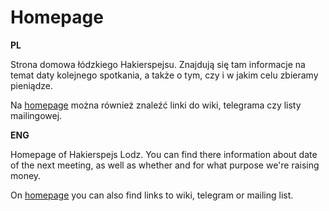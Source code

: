 # Homepage

**PL**

Strona domowa łódzkiego Hakierspejsu. Znajdują się tam informacje na temat daty kolejnego spotkania,
a także o tym, czy i w jakim celu zbieramy pieniądze.

Na [homepage](https://lodz.hackerspace.pl) można również znaleźć linki do wiki, telegrama czy listy mailingowej.


**ENG**

Homepage of Hakierspejs Lodz. You can find there information about date of the next meeting, as well as whether and for what purpose we're raising money.

On [homepage](https://lodz.hackerspace.pl) you can also find links to wiki, telegram or mailing list.
